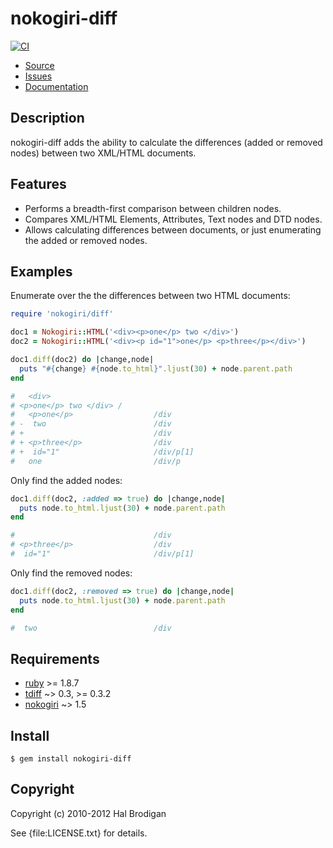 # nokogiri-diff

[![CI](https://github.com/postmodern/nokogiri-diff/actions/workflows/ruby.yml/badge.svg)](https://github.com/postmodern/nokogiri-diff/actions/workflows/ruby.yml)

* [Source](https://github.com/postmodern/nokogiri-diff)
* [Issues](https://github.com/postmodern/nokogiri-diff/issues)
* [Documentation](http://rubydoc.info/gems/nokogiri-diff/frames)

## Description

nokogiri-diff adds the ability to calculate the differences (added or
removed nodes) between two XML/HTML documents.

## Features

* Performs a breadth-first comparison between children nodes.
* Compares XML/HTML Elements, Attributes, Text nodes and DTD nodes.
* Allows calculating differences between documents, or just enumerating the
  added or removed nodes.

## Examples

Enumerate over the the differences between two HTML documents:

```ruby
require 'nokogiri/diff'

doc1 = Nokogiri::HTML('<div><p>one</p> two </div>')
doc2 = Nokogiri::HTML('<div><p id="1">one</p> <p>three</p></div>')

doc1.diff(doc2) do |change,node|
  puts "#{change} #{node.to_html}".ljust(30) + node.parent.path
end

#   <div>
# <p>one</p> two </div> /
#   <p>one</p>                  /div
# -  two                        /div
# +                             /div
# + <p>three</p>                /div
# +  id="1"                     /div/p[1]
#   one                         /div/p
```

Only find the added nodes:

```ruby
doc1.diff(doc2, :added => true) do |change,node|
  puts node.to_html.ljust(30) + node.parent.path
end

#                               /div
# <p>three</p>                  /div
#  id="1"                       /div/p[1]
```

Only find the removed nodes:

```ruby
doc1.diff(doc2, :removed => true) do |change,node|
  puts node.to_html.ljust(30) + node.parent.path
end

#  two                          /div
```

## Requirements

* [ruby](http://www.ruby-lang.org/) >= 1.8.7
* [tdiff](http://github.com/postmodern/tdiff) ~> 0.3, >= 0.3.2
* [nokogiri](http://nokogiri.rubyforge.org/) ~> 1.5

## Install

```shell
$ gem install nokogiri-diff
```

## Copyright

Copyright (c) 2010-2012 Hal Brodigan

See {file:LICENSE.txt} for details.
